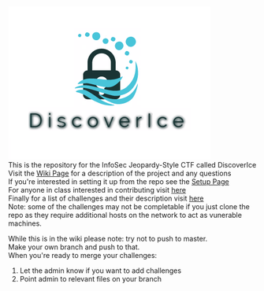 ![alt text](https://github.com/johahnwu/DiscoverIce/blob/master/CTFd-master/CTFd/static/img/logo.png)  
This is the repository for the InfoSec Jeopardy-Style CTF called DiscoverIce  
Visit the [Wiki Page](https://utischoolctflab.wikispaces.com/CTF+Main) for a description of the project and any questions  
If you're interested in setting it up from the repo see the [Setup Page](https://utischoolctflab.wikispaces.com/CTF+Jeopardy+Setup)  
For anyone in class interested in contributing visit [here](https://utischoolctflab.wikispaces.com/Creating+Challenges)  
Finally for a list of challenges and their description visit [here](https://utischoolctflab.wikispaces.com/Challenges)  
Note: some of the challenges may not be completable if you just clone the repo as they require additional hosts on the network to act as vunerable machines. 

While this is in the wiki please note: try not to push to master.  
Make your own branch and push to that.  
When you're ready to merge your challenges:  
1. Let the admin know if you want to add challenges  
2. Point admin to relevant files on your branch  

